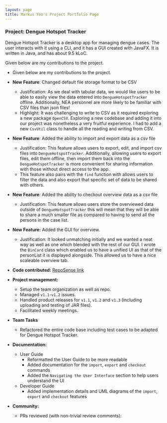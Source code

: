 ```yaml
---
layout: page
title: Markus Yeo's Project Portfolio Page
---
```


### Project: Dengue Hotspot Tracker

Dengue Hotspot Tracker is a desktop app for managing dengue cases. The user interacts with it using a CLI, and it has a GUI created with JavaFX. It is written in Java, and has about 9.5 kLoC.

Given below are my contributions to the project.

* Given below are my contributions to the project.

* **New Feature**: Changed default file storage format to be CSV
  * Justification: As we deal with tabular data, we would like users to be able to easily view the data entered into `DengueHotspotTracker` offline.
  Additionally, NEA personnel are more likely to be familiar with CSV files than json files!
  * Highlight: It was challenging to write to CSV as it required exploring a new package `OpenCSV`. Exploring a new codebase and adding it into our project was nonetheless a very fruitful experience.
  I had to add a new `CsvUtil` class to handle all the reading and writing from CSV.
* **New Feature**: Added the ability to import and export data as a csv file
  * Justification: This feature allows users to export, edit, and import csv files into `DengueHotspotTracker`. 
  Additionally, allowing users to export files, edit them offline, then import them back into the `DengueHotspotTracker` is more convenient for sharing information with those without direct access to the app.
  * This feature also pairs with the `find` function with allows users to filter the data and also export that specific set of data to be shared with others.
* **New Feature**: Added the ability to checkout overview data as a csv file
  * Justification: This feature allows users store the overviewed data outside of `DengueHotspotTracker` this will mean that they will be able to share a much smaller file as compared to having to send all the persons in the case list.
* **New Feature:** Added the GUI for overview.
  * Justification: It looked unmatching initially and we wanted a neat way as well as one which blended with the rest of our GUI. I wrote the `BinCard` class which enabled us to have a unified UI as that of the personList it is displayed alongside.
  This allowed us to have a nice scaleable overview tab.
* **Code contributed:** [RepoSense link](https://nus-cs2103-ay2223s2.github.io/tp-dashboard/?search=markusyeo)
* **Project management:**
  * Setup the team organization as well as repo.
  * Managed `v1.1`-`v1.2` issues.
  * Handled product releases for `v1.1`, `v1.2` and `v1.3` (including uploading and testing of JAR files).
  * Facilitated weekly meetings.
* **Team Tasks**
  * Refactored the entire code base including test cases to be adapted for Dengue Hotspot Tracker.

* **Documentation:**
  * User Guide
    * Reformatted the User Guide to be more readable
    * Added documentation for the `import`, `export` and `checkout` commands
    * Added the `Navigating the User Interface` section to help users understand the UI
  * Developer Guide
    * Added implementation details and UML diagrams of the `import`, `export` and `checkout` features
* **Community:**
  * PRs reviewed (with non-trivial review comments):
